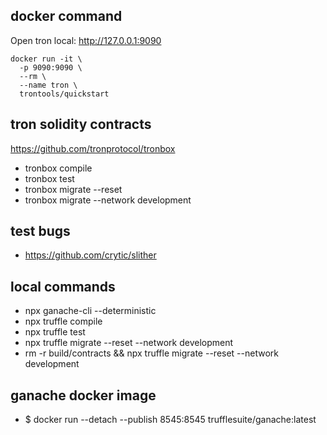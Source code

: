 ## docker command

Open tron local: http://127.0.0.1:9090

```
docker run -it \
  -p 9090:9090 \
  --rm \
  --name tron \
  trontools/quickstart
```

## tron solidity contracts

https://github.com/tronprotocol/tronbox

- tronbox compile
- tronbox test
- tronbox migrate --reset
- tronbox migrate --network development

## test bugs

- https://github.com/crytic/slither

## local commands

- npx ganache-cli --deterministic
- npx truffle compile
- npx truffle test
- npx truffle migrate --reset --network development
- rm -r build/contracts && npx truffle migrate --reset  --network development

## ganache docker image

- $ docker run --detach --publish 8545:8545 trufflesuite/ganache:latest


